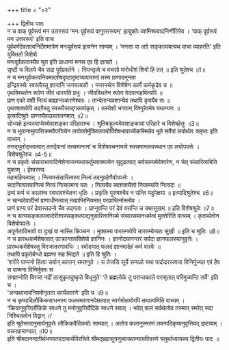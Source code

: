 +++
title = "०२"

+++
द्वितीयः पादः   
न च वाक् पूर्वरूपं मन उत्तररूपं ‘मनः पूर्वरूपं वागुत्तररूपम्' इत्युक्तेः व्यामिश्रत्वादनिर्णीतिरेव । ‘वाक् पूर्वरूपं मन उत्तररूपं' इति वाचः   
पूर्ववर्णदेवतात्वनिर्देशमात्रेण मनःपूर्वरूपं इत्यनेन साम्यम् । ‘मनसा वा अग्रे सङ्कल्पयत्यथ वाचा व्याहरति' इति युक्तितो विशेषो   
मनःपूर्वकत्वस्यैव श्रुत इति प्राधान्यं मनस एव हि ज्ञायते ।  
सृष्टौ च विलये चैव सदा पूर्वप्रवर्तने । नियन्तृत्वे च वचसो मनोधीशं शिवो हि तत् ॥ इति श्रुतेश्च ॥1॥  
न च मनःपूर्वकत्वनियमादशेषदृष्टादृष्टव्यापाराणां तस्य प्राणादनूनता   
इन्द्रियस्थैः स्वरूपैस्तु ज्ञानानि जनयत्यसौ । मनस्स्थेन विशेषेण कार्मै कर्मकृदेव च ॥  
पृथक्स्थितेन रूपेण जीवं धारयति प्रभुः । जीवस्थितेन रूपेण वेदयत्यहमित्यपि ॥  
प्राण एको वशी नित्यं बाह्यान्तःकरणेश्वरः । तान्येतान्यवशान्येव तथापि कृपयैव सः ॥  
पृथक्शक्तोपि तद्गैस्तु स्वरूपैस्तद्गकार्यकृत् । तस्येशो भगवान् विष्णुरेवमेष यथान्यगः ॥  
इत्यादिश्रुतेः प्राणस्यैवाढ्यतावगमात् ॥2॥  
सोध्यक्षे इत्यस्याप्येवमेवाशङ्का परिहारश्च । श्रुतिबाहुल्यमेवाशङ्कायां परिहारे च विशेषहेतुः ॥3॥  
न च भूतानामुत्पत्तिक्रमवैपरीत्येन लयोक्तेर्मुक्तिलययोर्विशेषभावाच्चैकस्मिन्नेव भूते सर्वेषां लयोर्थतः क्लृप्तः इति वाच्यम् ।   
तत्तद्भूतोद्भवत्वात् तत्तद्देवानां तत्समानानां च विशेषवचनाभावे स्वसमानलयस्थान एव लयोपपत्तेः । विशेषश्रुतेश्च ॥4-5॥  
न च प्रकृतेः संसाराभावादिनेशेनाप्यन्यथाकर्तुमशक्यत्वेन सुदृढत्वात् सर्वसाम्यमेवेश्वरेण, न चेत् संसारित्वमिति युक्तम् । ईश्वरस्य   
महामहिमत्वात् । नित्यमसंसारित्वस्य नित्यं तदनुग्रहेणैवोपपत्तेः ।  
सदानित्यतयानित्यं नित्यं नित्यात्मना यतः । नित्ययैव स्वशक्त्यैशो नियामयति नित्यदा ॥  
द्रव्यं कर्म च कालश्च स्वभावश्चेतना धृतिः । प्रकृतिः पुरुषश्चैव न सन्ति यदुपेक्षया ॥ इत्यादिश्रुतेश्च ॥6॥  
न चान्यदेवादीनां प्राणाधीनत्वात् तत्प्राप्तिनियमात् परप्राप्तिर्नास्त्येव ।   
प्राणं प्राप्य परं देवास्तदन्ये चैव तद्गताः । प्राप्नुवन्ति परं देवं वसन्ति च यथासुखम् ॥ इति विशेषश्रुतेः ॥7॥  
न च सत्यसङ्कल्पत्वादेरीश्वरसङ्कल्पाद्यनुसारित्वनियमे संसारसमानधर्मत्वं मुक्तेरिति वाच्यम् । कृतार्थत्वेन विशेषोपपत्तेः ।  
अपूर्णतादिभावो वा दुःखं वा नास्ति किञ्चन । मुक्तस्य पारतन्त्र्येपि तारतम्येप्यतः सुखी ॥ इति च श्रुतिः ॥8॥  
न च प्रारब्धकर्मशेषत्वात् उत्क्रान्तावविशेषो ज्ञानिनः । ज्ञानोदयानन्तरं सर्वदा ज्ञानफलस्यानुवृत्तेः ।  
प्रारब्धकर्मशेषस्तु विरजातरणावधिः । स्वोदयात् फलदं ज्ञानमादेहं कर्म वारवेः ॥  
तथापि प्रकृतेर्बन्धो ब्रह्मणा सह भिद्यते ॥ इति हि श्रुतिः ।  
‘शरीरे पाप्मनो हित्वा सर्वान् कामान् समश्नुते । स तेजसि सूर्ये सम्पन्नो यथा पादोदरस्त्वचा विनिर्मुच्यत एवं हैव स पाप्मना विनिर्मुक्तः स   
सम्प्राप्नोति विरजां नदीं तत्सुकृतदुष्कृते विधूनुते' ‘ते ब्रह्मलोके तु परान्तकाले परामृतात् परिमुच्यन्ति सर्वे' इति च ।   
‘अन्यथाभावनियमोनृतता कार्यकारणे' इति च ॥9॥  
न च कृष्यादिलौकिकसाधनस्य फलस्मरणानपेक्षत्वात् स्वर्गमोक्षयोरपि तथात्वमिति वाच्यम् ।  
‘क्रियानुवृत्तिर्लौकिके साधने तु मनोनुवृत्तिर्वैदिके साधने स्यात् । भवेत् फलं सर्वथेत्येव तस्मात् स्मरेत् सदा निश्चितत्वेन विद्वान् ॥'  
इति श्रुतेस्तदनुसार्यनुवृत्तेः लौकिकवैदिकयोः साम्यात् । अतोत्र फलानुस्मरणं लवनादिकृष्यनुवृत्तिवद् द्रष्टव्यम् ।   
वचनप्रामाण्यात् ॥10॥   
इति श्रीमदानन्दतीर्थभगवत्पादाचार्यविरचिते श्रीमद्ब्रह्मसूत्रनुव्याख्यान्यायविवरणे चतुर्थाध्यायस्य द्वितीयः पादः ॥  
